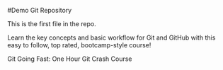 #Demo Git Repository

This is the first file in the repo.

Learn the key concepts and basic workflow for Git and GitHub with this easy to follow, top rated, bootcamp-style course!

Git Going Fast: One Hour Git Crash Course
